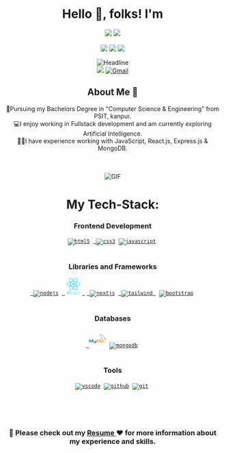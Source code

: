 <h1 align="center"> Hello 👋, folks! I'm </h1>

<p>
<div align="center">
<img height="40px" src="https://img.shields.io/badge/-Prabhutva-61DAFB?&style=for-the-badge&logoWidth=50"/>
<img height="40px" src="https://img.shields.io/badge/-Bajpai-5457ff?&style=for-the-badge&logoWidth=50"/>
</div>

<br>

<div align="center">
<img src="https://img.shields.io/badge/-A-5457ff?&style=for-the-badge&logoWidth=50"/>
<img src="https://img.shields.io/badge/-Fullstack-61DAFB?&style=for-the-badge&logoWidth=50"/>
<img src="https://img.shields.io/badge/-Developer-5457ff?&style=for-the-badge&logoWidth=50"/>
</div>
</p>

<div align=center> 

<div align=center>
        <img src="https://readme-typing-svg.herokuapp.com?color=%&size=32&center=true&vCenter=true&width=600&height=50&lines=Hi+there+I'm+Prabhutva+%F0%9F%91%8B;Full-Stack+Developer;Problem+Solver;Open-Source+Enthusiast" alt="Headline" />
</div> 
<div>
    <a href="https://www.linkedin.com/in/prabhutva-bajpai-07aa7926b/"><img src="https://img.shields.io/badge/LinkedIn-0077B5?style=for-the-badge&logo=linkedin&logoColor=whit" /></a>
        <a href="mailto:prabhutvabajpaiofficial@gmail.com"><img src="https://img.shields.io/badge/Gmail-D14836?style=for-the-badge&logo=gmail&logoColor=white" alt="Gmail" /></a>
    </div>
<h2 align="center">About Me 🚀</h2>
<p align="center">
👦Pursuing my Bachelors Degree in "Computer Science & Engineering" from PSIT, kanpur. </br>
💻I enjoy working in Fullstack development and am currently exploring Artificial Intelligence.</br>
👨‍💻I have experience working with JavaScript, React.js, Express.js & MongoDB.
</p>

<br>
<br>

<img align="center" width="400px" alt="GIF" src="https://media1.giphy.com/media/v1.Y2lkPTc5MGI3NjExeTV3Nmx1eWc2eTNpY2lwemtrNjAxc2c0MDQ4MGNzbTAxbTU5Ymw1dCZlcD12MV9pbnRlcm5hbF9naWZfYnlfaWQmY3Q9Zw/KphDFbotQHzU5LBnBu/giphy.gif" />

<br>
<h1 align="center">My Tech-Stack:</h1>
<div align="center">
        <!-- Skill Set (Database)  -->
<!-- <div align="center">
    <h3><b>Languages</b></h3>
    <code><a href="#" target="_blank" rel="noreferrer"> <img src="https://raw.githubusercontent.com/devicons/devicon/master/icons/mysql/mysql-original-wordmark.svg" alt="mysql" width="40" height="40"/></a></code>&nbsp;
    <code><a href="#" target="_blank"><img src="https://www.dbi-services.com/wp-content/uploads/2022/01/Logo-Mongodb-carre.png" title="MongoDB" alt="mongodb"  height="40"/></a></code>&nbsp;
</div> -->

        
<div align="center">
    <h3><b>Frontend Development</b></h3>
    <code><a href="#" target="_blank"><img src="https://upload.wikimedia.org/wikipedia/commons/thumb/6/61/HTML5_logo_and_wordmark.svg/512px-HTML5_logo_and_wordmark.svg.png" title="HTML5" alt="html5" width="40" height="40"/></a></code>&nbsp;
    <code><a href="#" target="_blank"> <img src="https://upload.wikimedia.org/wikipedia/commons/thumb/6/62/CSS3_logo.svg/800px-CSS3_logo.svg.png" title="CSS3" alt="css3" width="40" height="40"/></a></code>&nbsp;
    <code><a href="#" target="_blank"><img src="https://upload.wikimedia.org/wikipedia/commons/thumb/6/6a/JavaScript-logo.png/800px-JavaScript-logo.png" title="JavaScript" alt="javascript" width="40" height="40"/></a></code>&nbsp;
  
</div>
<br>
  
<!-- Skill Set (L&F)  -->
<div align="center">
    <h3><b>Libraries and Frameworks</b></h3>
    <code><a href="#" target="_blank"> <img src="https://static-00.iconduck.com/assets.00/node-js-icon-227x256-913nazt0.png" title="NodeJS" alt="nodejs" height="40"/></a></code>&nbsp;
      <code><a href="#" target="_blank" rel="noreferrer"> <img src="https://raw.githubusercontent.com/devicons/devicon/master/icons/react/react-original-wordmark.svg" alt="react" width="40" height="40"/> </a></code>
      <code><a href="#" target="_blank"> <img src="https://appwrite.io/images/platforms/dark/nextjs.svg" title="NextJS" alt="nextjs" height="40"/></a></code>&nbsp;
    <code><a href="#" target="_blank" rel="noreferrer"> <img src="https://www.vectorlogo.zone/logos/tailwindcss/tailwindcss-icon.svg" alt="tailwind" width="40" height="40"/> </a></code>&nbsp;
    <code><a href="#" target="_blank"><img src="https://upload.wikimedia.org/wikipedia/commons/thumb/b/b2/Bootstrap_logo.svg/2560px-Bootstrap_logo.svg.png" title="BootStrap" alt="bootstrap"  height="40"/></a></code>&nbsp;
</div>
<br>

<!-- Skill Set (Database)  -->
<div align="center">
    <h3><b>Databases</b></h3>
    <code><a href="#" target="_blank" rel="noreferrer"> <img src="https://raw.githubusercontent.com/devicons/devicon/master/icons/mysql/mysql-original-wordmark.svg" alt="mysql" width="40" height="40"/></a></code>&nbsp;
    <code><a href="#" target="_blank"><img src="https://www.dbi-services.com/wp-content/uploads/2022/01/Logo-Mongodb-carre.png" title="MongoDB" alt="mongodb"  height="40"/></a></code>&nbsp;
</div>
<br>

<!-- Skill Set (Tools)  -->
<div align="center">
    <h3><b>Tools</b></h3>
    <code><a href="#" target="_blank"><img src="https://upload.wikimedia.org/wikipedia/commons/thumb/9/9a/Visual_Studio_Code_1.35_icon.svg/2048px-Visual_Studio_Code_1.35_icon.svg.png" title="VSCode" alt="vscode" width="40" height="40"/></a></code>&nbsp;
    <code><a href="#" target="_blank"><img src="https://www.iconsdb.com/icons/preview/white/github-11-xxl.png" title="GitHub" alt="github" width="40" height="40"/></a></code>&nbsp;
    <code><a href="#" target="_blank"><img src="https://d28yx2zopyx2ad.cloudfront.net/assets/git.png" title="Git" alt="git" width="40" height="40"/></a></code>&nbsp;
</div>
<br>
    <br><br>
</div>

<h1></h1>

<div align="center">
  
<h3> 📄  Please check out my <a href="https://drive.google.com/file/d/1UlgfMmC5MBB_uvAnMAaFtqOYvl3e4ddW/view?usp=sharing"> Resume </a> ❤️ for more information about my experience and skills.</h3>

</div>
